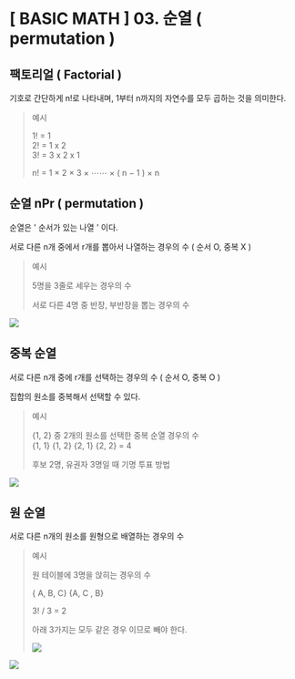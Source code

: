 # \[ BASIC MATH \] 03. 순열 ( permutation )

## 팩토리얼 ( Factorial )

기호로 간단하게 n!로 나타내며, 1부터 n까지의 자연수를 모두 곱하는 것을 의미한다.

> 예시  
>   
> 1! = 1  
> 2! = 1 x 2  
> 3! = 3 x 2 x 1  
>   
> n! = 1 × 2 × 3 × ⋯⋯ × ( n − 1 ) × n

## 순열 nPr ( permutation )

순열은 ' 순서가 있는 나열 ' 이다.

서로 다른 n개 중에서 r개를 뽑아서 나열하는 경우의 수 ( 순서 O, 중복 X )

> 예시  
>   
> 5명을 3줄로 세우는 경우의 수  
>   
> 서로 다른 4명 중 반장, 부반장을 뽑는 경우의 수

![](https://i.imgur.com/V7RoiAN.png)

## 중복 순열

서로 다른 n개 중에 r개를 선택하는 경우의 수 ( 순서 O, 중복 O )

집합의 원소를 중복해서 선택할 수 있다.

> 예시  
>   
> {1, 2} 중 2개의 원소를 선택한 중복 순열 경우의 수  
> {1, 1} {1, 2} {2, 1} {2, 2} = 4  
>   
> 
> 후보 2명, 유권자 3명일 때 기명 투표 방법

![](https://i.imgur.com/ABg7kaT.png)


## 원 순열

서로 다른 n개의 원소를 원형으로 배열하는 경우의 수

> 예시  
>   
> 원 테이블에 3명을 앉히는 경우의 수  
>   
> { A, B, C} {A, C , B}  
>   
> 3! / 3 = 2  
>   
> 아래 3가지는 모두 같은 경우 이므로 빼야 한다.  
>   
> 
> ![](https://i.imgur.com/dbNKUIp.png)

![](https://i.imgur.com/u9Ja7qX.png)